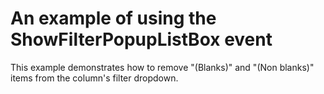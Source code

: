 # An example of using the ShowFilterPopupListBox event


<p>This example demonstrates how to remove "(Blanks)" and "(Non blanks)" items from the column's filter dropdown.</p>

<br/>


